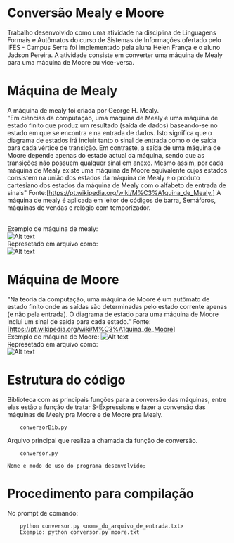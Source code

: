 # Conversão Mealy e Moore
Trabalho desenvolvido como uma atividade na disciplina de Linguagens Formais e Autômatos do curso de Sistemas de Informações ofertado pelo IFES - Campus Serra foi implementado pela aluna Helen França e o aluno Jadson Pereira. A atividade consiste em converter uma máquina de Mealy para uma máquina de Moore ou vice-versa.

# Máquina de Mealy
A máquina de mealy foi criada por George H. Mealy. <br>
"Em ciências da computação, uma máquina de Mealy é uma máquina de estado finito que produz um resultado (saída de dados) baseando-se no estado em que se encontra e na entrada de dados. Isto significa que o diagrama de estados irá incluir tanto o sinal de entrada como o de saída para cada vértice de transição. Em contraste, a saída de uma máquina de Moore depende apenas do estado actual da máquina, sendo que as transições não possuem qualquer sinal em anexo. Mesmo assim, por cada máquina de Mealy existe uma máquina de Moore equivalente cujos estados consistem na união dos estados da máquina de Mealy e o produto cartesiano dos estados da máquina de Mealy com o alfabeto de entrada de sinais" Fonte:[https://pt.wikipedia.org/wiki/M%C3%A1quina_de_Mealy.] A máquina de mealy é aplicada em leitor de códigos de barra, Semáforos, máquinas de vendas e relógio com temporizador.<br>

<br>Exemplo de máquina de mealy: <br>
![Alt text](https://github.com/jadsonpp/lfa/blob/master/prints/maqMealy.png)
<br>Represetado em arquivo como: <br> 
![Alt text](https://github.com/jadsonpp/lfa/blob/master/prints/ExMealy.png)

# Máquina de Moore
"Na teoria da computação, uma máquina de Moore é um autômato de estado finito onde as saídas são determinadas pelo estado corrente apenas (e não pela entrada). O diagrama de estado para uma máquina de Moore inclui um sinal de saída para cada estado." Fonte: [https://pt.wikipedia.org/wiki/M%C3%A1quina_de_Moore]<br>
Exemplo de máquina de Moore:
![Alt text](https://github.com/jadsonpp/lfa/blob/master/prints/maqMoore.png)
<br>Represetado em arquivo como: <br>
![Alt text](https://github.com/jadsonpp/lfa/blob/master/prints/exMoore.png)

# Estrutura do código

Biblioteca com as principais funções para a conversão das máquinas, entre elas estão a função de tratar S-Expressions e fazer a conversão das máquinas de Mealy pra Moore e de Moore pra Mealy.
``` 
    conversorBib.py
```
 Arquivo principal que realiza a chamada da função de conversão.

```
    conversor.py
```
 

  ```Nome e modo de uso do programa desenvolvido; ```

# Procedimento para compilação

No prompt de comando:
```
    python conversor.py <nome_do_arquivo_de_entrada.txt>
    Exemplo: python conversor.py moore.txt
    
```

